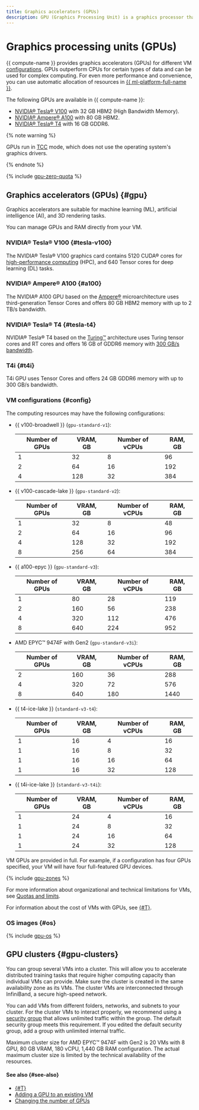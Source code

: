 ```yaml
---
title: Graphics accelerators (GPUs)
description: GPU (Graphics Processing Unit) is a graphics processor that outperforms vCPU for certain types of data. It can be used for complex computing. {{ compute-name }} provides graphics accelerators (GPUs) as part of graphics cards.
---
```



# Graphics processing units (GPUs)


{{ compute-name }} provides graphics accelerators (GPUs) for different VM [configurations](#config). GPUs outperform CPUs for certain types of data and can be used for complex computing. For even more performance and convenience, you can use automatic allocation of resources in [{{ ml-platform-full-name }}](../../datasphere/concepts/index.md).

The following GPUs are available in {{ compute-name }}:
* [NVIDIA® Tesla® V100](https://www.nvidia.com/en-gb/data-center/tesla-v100/) with 32 GB HBM2 (High Bandwidth Memory).
* [NVIDIA® Ampere® A100](https://www.nvidia.com/en-us/data-center/a100/) with 80 GB HBM2.
* [NVIDIA® Tesla® T4](https://www.nvidia.com/en-us/data-center/tesla-t4/) with 16 GB GDDR6.

{% note warning %}

GPUs run in [TCC](https://docs.nvidia.com/nsight-visual-studio-edition/reference/index.html#tesla-compute-cluster) mode, which does not use the operating system's graphics drivers.

{% endnote %}

{% include [gpu-zero-quota](../../_includes/compute/gpu-zero-quota.md) %}


## Graphics accelerators (GPUs) {#gpu}

Graphics accelerators are suitable for machine learning (ML), artificial intelligence (AI), and 3D rendering tasks.

You can manage GPUs and RAM directly from your VM.


### NVIDIA® Tesla® V100 {#tesla-v100}

The NVIDIA® Tesla® V100 graphics card contains 5120 CUDA® cores for [high-performance computing](https://www.nvidia.com/en-us/high-performance-computing/) (HPC), and 640 Tensor cores for deep learning (DL) tasks.


### NVIDIA® Ampere® A100 {#a100}

The NVIDIA® A100 GPU based on the [Ampere®](https://www.nvidia.com/en-us/data-center/ampere-architecture/) microarchitecture uses third-generation Tensor Cores and offers 80 GB HBM2 memory with up to 2 TB/s bandwidth.


### NVIDIA® Tesla® T4 {#tesla-t4}

NVIDIA® Tesla® T4 based on the [Turing™](https://images.nvidia.com/aem-dam/en-zz/Solutions/design-visualization/technologies/turing-architecture/NVIDIA-Turing-Architecture-Whitepaper.pdf) architecture uses Turing tensor cores and RT cores and offers 16 GB of GDDR6 memory with [300 GB/s bandwidth](https://www.nvidia.com/content/dam/en-zz/Solutions/Data-Center/tesla-t4/t4-tensor-core-datasheet-951643.pdf).


### T4i {#t4i}

T4i GPU uses Tensor Cores and offers 24 GB GDDR6 memory with up to 300 GB/s bandwidth.


### VM configurations {#config}

The computing resources may have the following configurations:

* {{ v100-broadwell }} (`gpu-standard-v1`):

  Number of GPUs | VRAM, GB | Number of vCPUs | RAM, GB
  --- | --- | --- | ---
  1 | 32 | 8 | 96
  2 | 64 | 16 | 192
  4 | 128 | 32 | 384

* {{ v100-cascade-lake }} (`gpu-standard-v2`):

  Number of GPUs | VRAM, GB | Number of vCPUs | RAM, GB
  --- | --- | --- | ---
  1 | 32 | 8 | 48
  2 | 64 | 16 | 96
  4 | 128 | 32 | 192
  8 | 256 | 64 | 384

* {{ a100-epyc }} (`gpu-standard-v3`):

  Number of GPUs | VRAM, GB | Number of vCPUs | RAM, GB
  --- | --- | --- | ---
  1 | 80 | 28 | 119
  2 | 160 | 56 | 238
  4 | 320 | 112 | 476
  8 | 640 | 224 | 952

* AMD EPYC™ 9474F with Gen2 (`gpu-standard-v3i`):

  Number of GPUs | VRAM, GB | Number of vCPUs | RAM, GB
  --- | --- | --- | ---
  2 | 160 | 36 | 288
  4 | 320 | 72 | 576
  8 | 640 | 180 | 1440
  
* {{ t4-ice-lake }} (`standard-v3-t4`):

  Number of GPUs | VRAM, GB | Number of vCPUs | RAM, GB
  --- | --- | --- | ---
  1 | 16 | 4 | 16
  1 | 16 | 8 | 32
  1 | 16 | 16 | 64
  1 | 16 | 32 | 128

* {{ t4i-ice-lake }} (`standard-v3-t4i`):

  Number of GPUs | VRAM, GB | Number of vCPUs | RAM, GB
  --- | --- | --- | ---
  1 | 24 | 4 | 16
  1 | 24 | 8 | 32
  1 | 24 | 16 | 64
  1 | 24 | 32 | 128

VM GPUs are provided in full. For example, if a configuration has four GPUs specified, your VM will have four full-featured GPU devices.

{% include [gpu-zones](../../_includes/compute/gpu-zones.md) %}

For more information about organizational and technical limitations for VMs, see [Quotas and limits](../concepts/limits.md).

For information about the cost of VMs with GPUs, see [{#T}](../pricing.md#prices-instance-resources).


### OS images {#os}

{% include [gpu-os](../../_includes/compute/gpu-os.md) %}


## GPU clusters {#gpu-clusters}

You can group several VMs into a cluster. This will allow you to accelerate distributed training tasks that require higher computing capacity than individual VMs can provide. Make sure the cluster is created in the same availability zone as its VMs. The cluster VMs are interconnected through InfiniBand, a secure high-speed network. 

You can add VMs from different folders, networks, and subnets to your cluster. For the cluster VMs to interact properly, we recommend using a [security group](../../vpc/concepts/security-groups.md) that allows unlimited traffic within the group. The default security group meets this requirement. If you edited the default security group, add a group with unlimited internal traffic.

Maximum cluster size for AMD EPYC™ 9474F with Gen2 is 20 VMs with 8 GPU, 80 GB VRAM, 180 vCPU, 1,440 GB RAM configuration. The actual maximum cluster size is limited by the technical availability of the resources.


#### See also {#see-also}

* [{#T}](../operations/vm-create/create-vm-with-gpu.md)
* [Adding a GPU to an existing VM](../operations/vm-control/vm-update-resources.md#add-gpu)
* [Changing the number of GPUs](../operations/vm-control/vm-update-resources.md#update-gpu)
